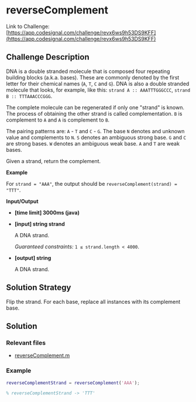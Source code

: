 # reverseComplement

Link to Challenge: [https://app.codesignal.com/challenge/revx6ws9h53DS9KFF](https://app.codesignal.com/challenge/revx6ws9h53DS9KFF)

## Challenge Description

DNA is a double stranded molecule that is composed four repeating building blocks (a.k.a. bases). These are commonly denoted by the first letter for their chemical names (`A`, `T`, `C` and `G`). DNA is also a double stranded molecule that looks, for example, like this:
`strand A :: AAATTTGGGCCC`,
`strand B :: TTTAAACCCGGG`.

The complete molecule can be regenerated if only one "strand" is known. The process of obtaining the other strand is called complementation. `B` is complement to `A` and `A` is complement to `B`.

The pairing patterns are: `A` - `T` and `C` - `G`.
The base `N` denotes and unknown value and complements to `N`.
`S` denotes an ambiguous strong base. `G` and `C` are strong bases.
`W` denotes an ambiguous weak base. `A` and `T` are weak bases.

Given a strand, return the complement.

**Example**

For `strand = "AAA"`, the output should be
`reverseComplement(strand) = "TTT"`.

**Input/Output**

* **[time limit] 3000ms (java)**
* **[input] string strand**

  A DNA strand.

  *Guaranteed constraints:*
  `1 ≤ strand.length < 4000`.

* **[output] string**

  A DNA strand.

## Solution Strategy

Flip the strand. For each base, replace all instances with its complement base.

## Solution

### Relevant files

* [reverseComplement.m](https://github.com/jimmynguyen/codefights/blob/master/reverseComplement/reverseComplement.m)

### Example

```matlab
reverseComplementStrand = reverseComplement('AAA');

% reverseComplementStrand -> 'TTT'
```
